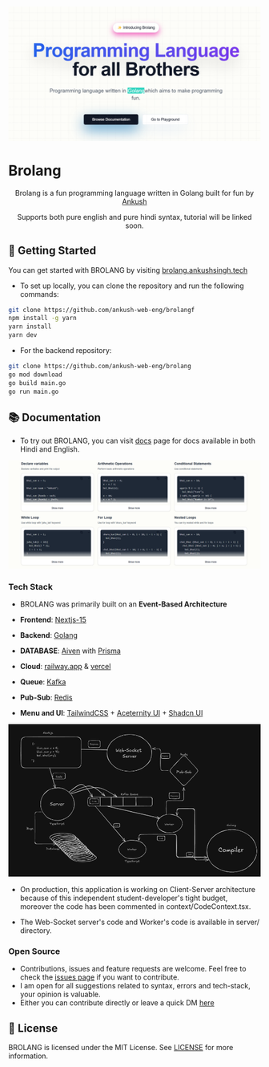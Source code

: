 <a href="https://brolang.ankushsingh.tech">
<div align="center">
<img src = "/public/landing.png">
</div>
</a>

# Brolang

<p align="center">
  Brolang is a fun programming language written in Golang built for fun by <a href="https://x.com/whyankush07">Ankush</a>
</p>

<p align="center"> Supports both pure english and pure hindi syntax, tutorial will be linked soon.
</p>

## 🚀 Getting Started

You can get started with BROLANG by visiting [brolang.ankushsingh.tech](https://brolang.ankushsingh.tech)

- To set up locally, you can clone the repository and run the following commands:

```bash
git clone https://github.com/ankush-web-eng/brolangf
npm install -g yarn
yarn install
yarn dev
```

- For the backend repository:

```bash
git clone https://github.com/ankush-web-eng/brolang
go mod download
go build main.go
go run main.go
```

## 📚 Documentation

- To try out BROLANG, you can visit [docs](https://brolang.ankushsingh.tech/docs) page for docs available in both Hindi and English.

<div align="center">
<img src = "/public/docs.png">
</div>

### Tech Stack

- BROLANG was primarily built on an **Event-Based Architecture**

- **Frontend**: [Nextjs-15](https://nextjs.org/)
- **Backend**: [Golang](https://go.dev/)
- **DATABASE**: [Aiven](https://aiven.io/) with [Prisma](https://www.prisma.io/)
- **Cloud**: [railway.app](https://railway.app) & [vercel](https://vercel.com)
- **Queue**: [Kafka](https://kafka.apache.org/)
- **Pub-Sub**: [Redis](https://redis.io/)
- **Menu and UI**: [TailwindCSS](https://tailwindcss.com/) + [Aceternity UI](https://ui.aceternity.com/) + [Shadcn UI](https://ui.shadcn.com)
<div align="center">
<img src = "/public/architecture.png">
</div>

- On production, this application is working on Client-Server architecture because of this independent student-developer's tight budget, moreover the code has been commented in context/CodeContext.tsx.

- The Web-Socket server's code and Worker's code is available in server/ directory.

### Open Source

- Contributions, issues and feature requests are welcome. Feel free to check the [issues page](/issues) if you want to contribute.
- I am open for all suggestions related to syntax, errors and tech-stack, your opinion is valuable.
- Either you can contribute directly or leave a quick DM [here](https://x.com/whyankush07)

## 📝 License

BROLANG is licensed under the MIT License. See [LICENSE](LICENSE) for more information.
